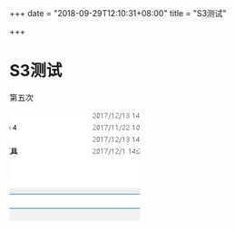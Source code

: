 +++
date = "2018-09-29T12:10:31+08:00"
title = "S3测试"

+++
# S3测试

第五次

![](/uploads/QQ截图20171218174558.jpg)